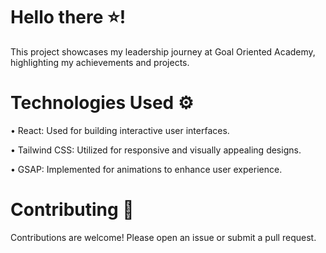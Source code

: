 # Hello there ⭐!

This project showcases my leadership journey at Goal Oriented Academy, highlighting my achievements and projects.

# Technologies Used ⚙️


• React: Used for building interactive user interfaces.

• Tailwind CSS: Utilized for responsive and visually appealing designs.

• GSAP: Implemented for animations to enhance user experience.



# Contributing 💬

Contributions are welcome! Please open an issue or submit a pull request.
